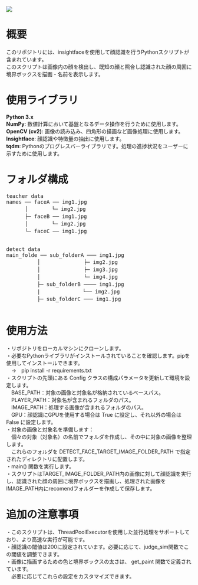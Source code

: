 <img src="https://img.shields.io/badge/-Python-F9DC3E.svg?logo=python&style=flat" data-canonical-src="https://img.shields.io/badge/-Python-F2C63C.svg?logo=python&amp;style=for-the-badge" srcset="https://qiita-user-contents.imgix.net/https%3A%2F%2Fimg.shields.io%2Fbadge%2F-Python-F2C63C.svg%3Flogo%3Dpython%26style%3Dfor-the-badge?ixlib=rb-4.0.0&amp;auto=format&amp;gif-q=60&amp;q=75&amp;w=1400&amp;fit=max&amp;s=5d7d909c2f70c6c8a0fc0477bd1a56ae 1x" loading="lazy">

# 概要
このリポジトリには、insightfaceを使用して顔認識を行うPythonスクリプトが含まれています。  
このスクリプトは画像内の顔を検出し、既知の顔と照合し認識された顔の周囲に境界ボックスを描画・名前を表示します。  

# 使用ライブラリ
**Python 3.x**  
**NumPy**: 数値計算において基盤となるデータ操作を行うために使用します。  
**OpenCV (cv2)**: 画像の読み込み、四角形の描画など画像処理に使用します。  
**Insightface**: 顔認識や特徴量の抽出に使用します。  
**tqdm**: Pythonのプログレスバーライブラリです。処理の進捗状況をユーザーに示すために使用します。  

# フォルダ構成
<pre>
teacher data  
names ── faceA ── img1.jpg  
　　　 │　　　　 └─ img2.jpg  
　　　 ├─ faceB ── img1.jpg  
　　　 │　　　　 └─ img2.jpg  
　　　 └─ faceC ── img1.jpg   


detect data  
main_folde ── sub_folderA ─── img1.jpg  
　　　　　　│　　　　　　    ├─ img2.jpg  
　　　　　　│　　　　　　    ├─ img3.jpg  
　　　　　　│　　　　　　    └─ img4.jpg  
　　　　　　├─ sub_folderB ──── img1.jpg  
　　　　　　|　　　　　　　  └── img2.jpg  
　　　　　　├─ sub_folderC ─── img1.jpg  

</pre>

# 使用方法
・リポジトリをローカルマシンにクローンします。  
・必要なPythonライブラリがインストールされていることを確認します。pipを使用してインストールできます。  
　→　pip install -r requirements.txt  
・スクリプトの先頭にある Config クラスの構成パラメータを更新して環境を設定します。  
　BASE_PATH：対象の画像と対象名が格納されているベースパス。  
　PLAYER_PATH：対象名が含まれるフォルダのパス。  
　IMAGE_PATH：処理する画像が含まれるフォルダのパス。  
　GPU：顔認識にGPUを使用する場合は True に設定し、それ以外の場合は False に設定します。  
・対象の画像と対象名を準備します：  
　個々の対象（対象名）の名前でフォルダを作成し、その中に対象の画像を整理します。  
　これらのフォルダを DETECT_FACE_TARGET_IMAGE_FOLDER_PATH で指定されたディレクトリに配置します。  
・main() 関数を実行します。  
・スクリプトはTARGET_IMAGE_FOLDER_PATH内の画像に対して顔認識を実行し、認識された顔の周囲に境界ボックスを描画し、処理された画像をIMAGE_PATH内にrecomendフォルダーを作成して保存します。  

# 追加の注意事項
・このスクリプトは、ThreadPoolExecutorを使用した並行処理をサポートしており、より高速な実行が可能です。  
・顔認識の閾値は200に設定されています。必要に応じて、judge_sim関数でこの閾値を調整できます。  
・画像に描画するための色と境界ボックスの太さは、 get_paint 関数で定義されています。  
　必要に応じてこれらの設定をカスタマイズできます。  
